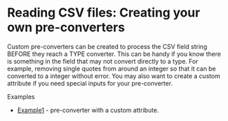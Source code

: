 # Reading CSV files:  Creating your own pre-converters

Custom pre-converters can be created to process the CSV field string BEFORE they reach a TYPE converter.  This can be handy if you know there is something in the field that may not convert directly to a type.  For example, removing single quotes from around an integer so that it can be converted to a integer without error.  You may also want to create a custom attribute if you need special inputs for your pre-converter. 

Examples
- [Example1](./PreConverters-Creating-Custom-Example1.md) - pre-converter with a custom attribute.